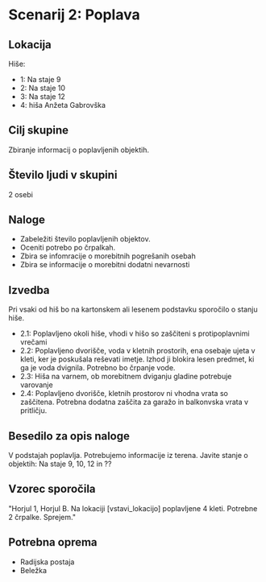# Scenarij 2: Poplava

## Lokacija
Hiše:
- 1: Na staje 9
- 2: Na staje 10
- 3: Na staje 12
- 4: hiša Anžeta Gabrovška

## Cilj skupine
Zbiranje informacij o poplavljenih objektih.

## Število ljudi v skupini
2 osebi

## Naloge
- Zabeležiti število poplavljenih objektov.
- Oceniti potrebo po črpalkah.
- Zbira se infomracije o morebitnih pogrešanih osebah
- Zbira se informacije o morebitni dodatni nevarnosti

## Izvedba
Pri vsaki od hiš bo na kartonskem ali lesenem podstavku sporočilo o stanju hiše.
- 2.1: Poplavljeno okoli hiše, vhodi v hišo so zaščiteni s protipoplavnimi vrečami
- 2.2: Poplavljeno dvorišče, voda v kletnih prostorih, ena osebaje ujeta v kleti, ker je poskušala reševati imetje. Izhod ji blokira lesen predmet, ki ga je voda dvignila. Potrebno bo črpanje vode.
- 2.3: Hiša na varnem, ob morebitnem dviganju gladine potrebuje varovanje
- 2.4: Poplavljeno dvorišče, kletnih prostorov ni vhodna vrata so zaščitena. Potrebna dodatna zaščita za garažo in balkonvska vrata v pritličju.

## Besedilo za opis naloge
V podstajah poplavlja. Potrebujemo informacije iz terena. Javite stanje o objektih: Na staje 9, 10, 12 in ??

## Vzorec sporočila
"Horjul 1, Horjul B. Na lokaciji [vstavi_lokacijo] poplavljene 4 kleti. Potrebne 2 črpalke. Sprejem."

## Potrebna oprema
- Radijska postaja
- Beležka

